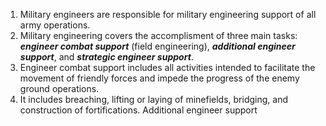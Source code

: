 1. Military engineers are responsible for military engineering support of all army operations.
2.  Military engineering covers the accomplisment of three main tasks: **_engineer combat support_** (field engineering), **_additional engineer support_**, and **_strategic engineer support_**.
3. Engineer combat support includes all activities intended to facilitate the movement of friendly forces and impede the progress of the enemy ground operations.  
4. It includes breaching, lifting or laying of minefields, bridging, and construction of fortifications.
Additional engineer support 